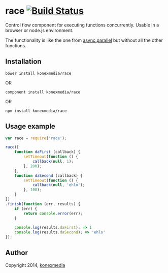 # race [![Build Status](https://travis-ci.org/konexmedia/race.svg?branch=master)](https://travis-ci.org/konexmedia/race)

Control flow component for executing functions concurrently. Usable in a browser or node.js environment.

The functionality is like the one from [async.parallel](https://github.com/caolan/async#parallel) but without all the other functions.

## Installation

    bower install konexmedia/race
    
OR

    component install konexmedia/race

OR

    npm install konexmedia/race

## Usage example

```javascript
var race = require('race');

race([
    function daFirst (callback) {
        setTimeout(function () {
            callback(null, 1);
        }, 200);
    },
    function daSecond (callback) {
        setTimeout(function () {
            callback(null, 'ehlo');
        }, 100);        
    }
])
.finish(function (err, results) {
    if (err) {
        return console.error(err);
    }
    
    console.log(results.daFirst); => 1
    console.log(results.daSecond); => 'ehlo'
});
```

## Author

Copyright 2014, [konexmedia](http://konexmedia.com)